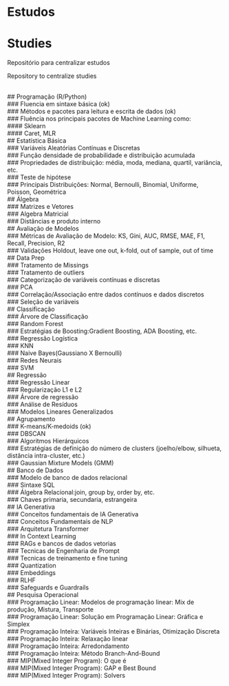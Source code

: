 # Estudos
# Studies
Repositório para centralizar estudos

Repository to centralize studies

<br>## Programação (R/Python)
<br>### Fluencia em sintaxe básica (ok)
<br>### Métodos e pacotes para leitura e escrita de dados (ok)
<br>### Fluência nos principais pacotes de Machine Learning como:
<br>#### Sklearn
<br>#### Caret, MLR
<br>## Estatística Básica
<br>### Variáveis Aleatórias Contínuas e Discretas
<br>### Função densidade de probabilidade e distribuição acumulada
<br>### Propriedades de distribuição: média, moda, mediana, quartil, variância, etc.
<br>### Teste de hipótese
<br>### Principais Distribuições: Normal, Bernoulli, Binomial, Uniforme, Poisson, Geométrica
<br>## Álgebra
<br>### Matrizes e Vetores
<br>### Algebra Matricial
<br>### Distâncias e produto interno
<br>## Avaliação de Modelos
<br>### Métricas de Avaliação de Modelo: KS, Gini, AUC, RMSE, MAE, F1, Recall, Precision, R2
<br>### Validações Holdout, leave one out, k-fold, out of sample, out of time
<br>## Data Prep
<br>### Tratamento de Missings
<br>### Tratamento de outliers
<br>### Categorização de variáveis contínuas e discretas
<br>### PCA
<br>### Correlação/Associação entre dados contínuos e dados discretos
<br>### Seleção de variáveis
<br>## Classificação
<br>### Árvore de Classificação
<br>### Random Forest
<br>### Estratégias de Boosting:Gradient Boosting, ADA Boosting, etc.
<br>### Regressão Logística
<br>### KNN
<br>### Naive Bayes(Gaussiano X Bernoulli)
<br>### Redes Neurais
<br>### SVM
<br>## Regressão
<br>### Regressão Linear
<br>### Regularização L1 e L2
<br>### Árvore  de regressão
<br>### Análise de Resíduos
<br>### Modelos Lineares Generalizados
<br>## Agrupamento
<br>### K-means/K-medoids (ok)
<br>### DBSCAN
<br>### Algoritmos Hierárquicos
<br>### Estratégias de definição do número de clusters (joelho/elbow, silhueta, distância intra-cluster, etc.)
<br>### Gaussian Mixture Models (GMM)
<br>## Banco de Dados
<br>### Modelo de banco de dados relacional
<br>### Sintaxe SQL
<br>### Álgebra Relacional:join, group by, order by, etc.
<br>### Chaves primaria, secundaria, estrangeira
<br>## IA Generativa
<br>### Conceitos fundamentais de IA Generativa
<br>### Conceitos Fundamentais de NLP
<br>### Arquitetura Transformer
<br>### In Context Learning
<br>### RAGs e bancos de dados vetorias
<br>### Tecnicas de Engenharia de Prompt
<br>### Tecnicas de treinamento e fine tuning
<br>### Quantization
<br>### Embeddings
<br>### RLHF
<br>### Safeguards e Guardrails
<br>## Pesquisa Operacional
<br>### Programação Linear: Modelos de programação linear: Mix de produção, Mistura, Transporte
<br>### Programação Linear: Solução em Programação Linear: Gráfica e Simplex
<br>### Programação Inteira: Variáveis Inteiras e Binárias, Otimização Discreta
<br>### Programação Inteira: Relaxação linear
<br>### Programação Inteira: Arredondamento
<br>### Programação Inteira: Método Branch-And-Bound
<br>### MIP(Mixed Integer Program): O que é
<br>### MIP(Mixed Integer Program): GAP e Best Bound
<br>### MIP(Mixed Integer Program): Solvers